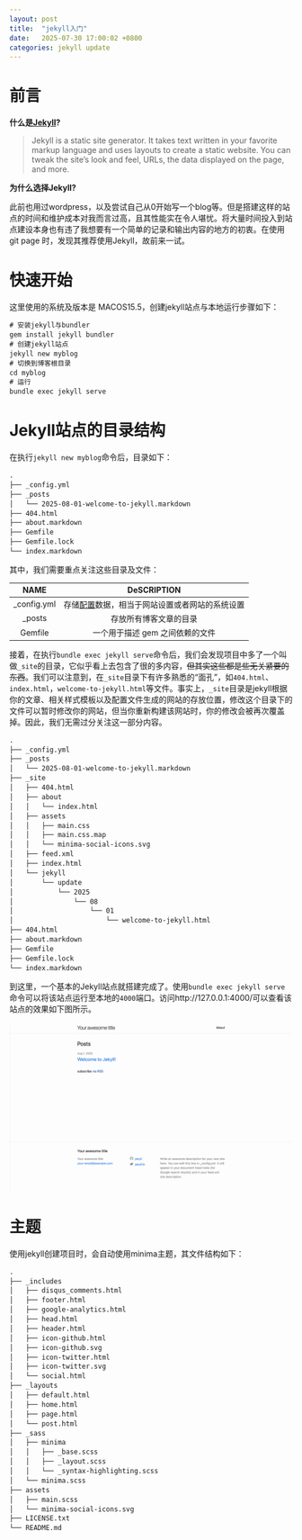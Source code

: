 ```yaml
---
layout: post
title:  "jekyll入门"
date:   2025-07-30 17:00:02 +0800
categories: jekyll update
---
```


# 前言

**什么是[Jekyll](https://jekyllrb.com/)?**

> Jekyll is a static site generator. It takes text written in your favorite markup language and uses layouts to create a static website. You can tweak the site’s look and feel, URLs, the data displayed on the page, and more.

**为什么选择Jekyll?**

此前也用过wordpress，以及尝试自己从0开始写一个blog等。但是搭建这样的站点的时间和维护成本对我而言过高，且其性能实在令人堪忧。将大量时间投入到站点建设本身也有违了我想要有一个简单的记录和输出内容的地方的初衷。在使用 git page 时，发现其推荐使用Jekyll，故前来一试。

# 快速开始

这里使用的系统及版本是 MACOS15.5，创建jekyll站点与本地运行步骤如下：

```tex
# 安装jekyll与bundler
gem install jekyll bundler
# 创建jekyll站点
jekyll new myblog
# 切换到博客根目录
cd myblog
# 运行
bundle exec jekyll serve
```

# Jekyll站点的目录结构

在执行`jekyll new myblog`命令后，目录如下：

```tex
.
├── _config.yml
├── _posts
│   └── 2025-08-01-welcome-to-jekyll.markdown
├── 404.html
├── about.markdown
├── Gemfile
├── Gemfile.lock
└── index.markdown
```

其中，我们需要重点关注这些目录及文件：

|    NAME     |                         DeSCRIPTION                          |
| :---------: | :----------------------------------------------------------: |
| _config.yml | 存储[配置](https://jekylldo.cn/docs/configuration/)数据，相当于网站设置或者网站的系统设置 |
|   _posts    |                    存放所有博客文章的目录                    |
|   Gemfile   |               一个用于描述 gem 之间依赖的文件                |

接着，在执行`bundle exec jekyll serve`命令后，我们会发现项目中多了一个叫做`_site`的目录，它似乎看上去包含了很的多内容，~~但其实这些都是些无关紧要的东西~~。我们可以注意到，在`_site`目录下有许多熟悉的“面孔”，如`404.html`、`index.html`，`welcome-to-jekyll.html`等文件。事实上，`_site`目录是jekyll根据你的文章、相关样式模板以及配置文件生成的网站的存放位置，修改这个目录下的文件可以暂时修改你的网站，但当你重新构建该网站时，你的修改会被再次覆盖掉。因此，我们无需过分关注这一部分内容。

```tex
.
├── _config.yml
├── _posts
│   └── 2025-08-01-welcome-to-jekyll.markdown
├── _site
│   ├── 404.html
│   ├── about
│   │   └── index.html
│   ├── assets
│   │   ├── main.css
│   │   ├── main.css.map
│   │   └── minima-social-icons.svg
│   ├── feed.xml
│   ├── index.html
│   └── jekyll
│       └── update
│           └── 2025
│               └── 08
│                   └── 01
│                       └── welcome-to-jekyll.html
├── 404.html
├── about.markdown
├── Gemfile
├── Gemfile.lock
└── index.markdown
```

到这里，一个基本的Jekyll站点就搭建完成了。使用`bundle exec jekyll serve`命令可以将该站点运行至本地的`4000`端口。访问http://127.0.0.1:4000/可以查看该站点的效果如下图所示。

![image-20250804014328791](assets/image-20250804014328791.png)

# 主题

使用jekyll创建项目时，会自动使用minima主题，其文件结构如下：

```tex
.
├── _includes
│   ├── disqus_comments.html
│   ├── footer.html
│   ├── google-analytics.html
│   ├── head.html
│   ├── header.html
│   ├── icon-github.html
│   ├── icon-github.svg
│   ├── icon-twitter.html
│   ├── icon-twitter.svg
│   └── social.html
├── _layouts
│   ├── default.html
│   ├── home.html
│   ├── page.html
│   └── post.html
├── _sass
│   ├── minima
│   │   ├── _base.scss
│   │   ├── _layout.scss
│   │   └── _syntax-highlighting.scss
│   └── minima.scss
├── assets
│   ├── main.scss
│   └── minima-social-icons.svg
├── LICENSE.txt
└── README.md
```
